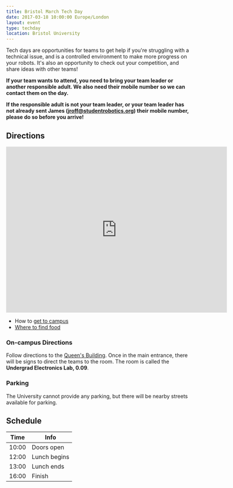 ```yaml
---
title: Bristol March Tech Day
date: 2017-03-18 10:00:00 Europe/London
layout: event
type: techday
location: Bristol University
---
```


Tech days are opportunities for teams to get help if you're struggling with a
technical issue, and is a controlled environment to make more progress on your
robots. It's also an opportunity to check out your competition, and share ideas
with other teams!

**If your team wants to attend, you need to bring your team leader or another
responsible adult. We also need their mobile number so we can contact them on
the day.**

**If the responsible adult is not your team leader, or your team leader has not
already sent James ([jroff@studentrobotics.org][mail-james]) their mobile number,
please do so before you arrive!**

## Directions

<iframe title="Map highlighting the location of the venue" src="https://www.google.com/maps/embed?pb=!1m18!1m12!1m3!1d2486.0780160880654!2d-2.6040860342318854!3d51.45672402962673!2m3!1f0!2f0!3f0!3m2!1i1024!2i768!4f13.1!3m3!1m2!1s0x48718dd986363e45%3A0x8090ea63b62c10ff!2sQueen&#39;s+Building%2C+University+Walk%2C+Bristol+BS8+1TR%2C+UK!5e0!3m2!1sen!2sus!4v1487239755481"
        width="600"
        height="450"
        frameborder="0"
        style="border:0"
        allowfullscreen>
</iframe>

* How to [get to campus][bristol-campus-directions]
* [Where to find food][bristol-food-map]

### On-campus Directions

Follow directions to the [Queen's Building][queens-building-info]. Once in the
main entrance, there will be signs to direct the teams to the room. The room is
called the **Undergrad Electronics Lab, 0.09**.

### Parking

The University cannot provide any parking, but there will be nearby streets
available for parking.

## Schedule

| Time  | Info         |
|-------|--------------|
| 10:00 | Doors open   |
| 12:00 | Lunch begins |
| 13:00 | Lunch ends   |
| 16:00 | Finish       |

[bristol-food-map]: https://drive.google.com/open?id=19grJjGqBAICK0pYD_jhhAQYjgrA&usp=sharing
[bristol-campus-directions]: http://www.bris.ac.uk/maps/directions/
[queens-building-info]: http://www.bristol.ac.uk/it-services/locations/studyspaces/spaces/buildings/queens
[mail-james]: mailto:jroff@studentrobotics.org
